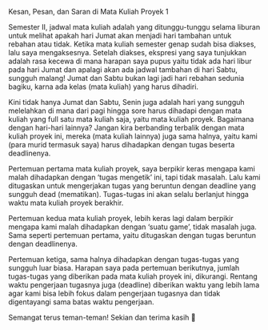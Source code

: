 Kesan, Pesan, dan Saran di Mata Kuliah Proyek 1
	
Semester II, jadwal mata kuliah adalah yang ditunggu-tunggu selama liburan untuk melihat apakah hari Jumat akan menjadi hari tambahan untuk rebahan atau tidak. Ketika mata kuliah semester genap sudah bisa diakses, lalu saya mengaksesnya. Setelah diakses, ekspresi yang saya tunjukkan adalah rasa kecewa di mana harapan saya pupus yaitu tidak ada hari libur pada hari Jumat dan apalagi akan ada jadwal tambahan di hari Sabtu, sungguh malang! Jumat dan Sabtu bukan lagi jadi hari rebahan sedunia bagiku, karna ada kelas (mata kuliah) yang harus dihadiri. 
	
Kini tidak hanya Jumat dan Sabtu, Senin juga adalah hari yang sungguh melelahkan di mana dari pagi hingga sore harus dihadapi dengan mata kuliah yang full satu mata kuliah saja, yaitu mata kuliah proyek. Bagaimana dengan hari-hari lainnya? Jangan kira berbanding terbalik dengan mata kuliah proyek ini, mereka (mata kuliah lainnya) juga sama halnya, yaitu kami (para murid termasuk saya) harus dihadapkan dengan tugas beserta deadlinenya.
	
Pertemuan pertama mata kuliah proyek, saya berpikir keras mengapa kami malah dihadapkan dengan ‘tugas mengetik’ ini, tapi tidak masalah. Lalu kami ditugaskan untuk mengerjakan tugas yang beruntun dengan deadline yang sungguh dead (mematikan). Tugas-tugas ini akan selalu berlanjut hingga waktu mata kuliah proyek berakhir.
	
Pertemuan kedua mata kuliah proyek, lebih keras lagi dalam berpikir mengapa kami malah dihadapkan dengan ‘suatu game’, tidak masalah juga. Sama seperti pertemuan pertama, yaitu ditugaskan dengan tugas beruntun dengan deadlinenya.
	
Pertemuan ketiga, sama halnya dihadapkan dengan tugas-tugas yang sungguh luar biasa. Harapan saya pada pertemuan berikutnya, jumlah tugas-tugas yang diberikan pada mata kuliah proyek ini, dikurangi. Rentang waktu pengerjaan tugasnya juga (deadline) diberikan waktu yang lebih lama agar kami bisa lebih fokus dalam pengerjaan tugasnya dan tidak digentayangi sama batas waktu pengerjaan. 

Semangat terus teman-teman! Sekian dan terima kasih 
